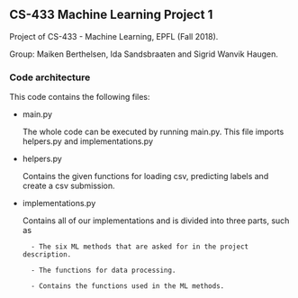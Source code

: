 ## CS-433 Machine Learning Project 1
Project of CS-433 - Machine Learning, EPFL (Fall 2018).

Group: Maiken Berthelsen, Ida Sandsbraaten and Sigrid Wanvik Haugen.




### Code architecture
This code contains the following files:
* main.py 

	The whole code can be executed by running main.py. This file imports helpers.py and implementations.py

* helpers.py

	Contains the given functions for loading csv, predicting labels and create a csv submission.

* implementations.py

	Contains all of our implementations and is divided into three parts, such as

		- The six ML methods that are asked for in the project description.

		- The functions for data processing.

		- Contains the functions used in the ML methods.

